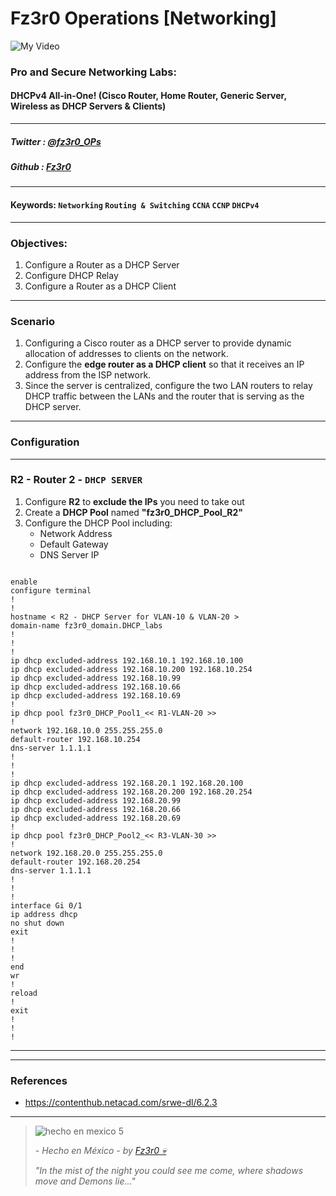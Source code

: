 
# Fz3r0 Operations  [Networking]

![My Video](https://user-images.githubusercontent.com/94720207/165892585-b830998d-d7c5-43b4-a3ad-f71a07b9077e.gif)

### **Pro and Secure Networking Labs:** 
#### **DHCPv4** All-in-One! (Cisco Router, Home Router, Generic Server, Wireless as DHCP Servers & Clients)

---

##### Twitter  : [@fz3r0_OPs](https://twitter.com/Fz3r0_OPs) 
##### Github  : [Fz3r0](https://github.com/fz3r0) 

---

#### Keywords: `Networking` `Routing & Switching` `CCNA` `CCNP` `DHCPv4`

---
   
### Objectives:

1. Configure a Router as a DHCP Server
2. Configure DHCP Relay
3. Configure a Router as a DHCP Client

---

### Scenario

1. Configuring a Cisco router as a DHCP server to provide dynamic allocation of addresses to clients on the network. 
2. Configure the **edge router as a DHCP client** so that it receives an IP address from the ISP network. 
3. Since the server is centralized, configure the two LAN routers to relay DHCP traffic between the LANs and the router that is serving as the DHCP server.

---

### Configuration

---

### R2 - Router 2 - `DHCP SERVER` 

1. Configure **R2** to **exclude the IPs** you need to take out
2. Create a **DHCP Pool** named **"fz3r0_DHCP_Pool_R2"**
3. Configure the DHCP Pool including:
    - Network Address
    - Default Gateway
    - DNS Server IP

```

enable
configure terminal
!
!
hostname < R2 - DHCP Server for VLAN-10 & VLAN-20 >
domain-name fz3r0_domain.DHCP_labs
!
!
!
ip dhcp excluded-address 192.168.10.1 192.168.10.100
ip dhcp excluded-address 192.168.10.200 192.168.10.254
ip dhcp excluded-address 192.168.10.99
ip dhcp excluded-address 192.168.10.66
ip dhcp excluded-address 192.168.10.69
!
ip dhcp pool fz3r0_DHCP_Pool1_<< R1-VLAN-20 >>
!
network 192.168.10.0 255.255.255.0
default-router 192.168.10.254
dns-server 1.1.1.1
!
!
!
ip dhcp excluded-address 192.168.20.1 192.168.20.100
ip dhcp excluded-address 192.168.20.200 192.168.20.254
ip dhcp excluded-address 192.168.20.99
ip dhcp excluded-address 192.168.20.66
ip dhcp excluded-address 192.168.20.69
!
ip dhcp pool fz3r0_DHCP_Pool2_<< R3-VLAN-30 >>
!
network 192.168.20.0 255.255.255.0
default-router 192.168.20.254
dns-server 1.1.1.1
!
!
!
interface Gi 0/1
ip address dhcp
no shut down
exit
!
!
!
end
wr
!
reload
!
exit
!
!
!

```

---




---

### References

- https://contenthub.netacad.com/srwe-dl/6.2.3

---

> ![hecho en mexico 5](https://user-images.githubusercontent.com/94720207/166068790-fa1f243d-2db9-4810-a6e4-eb3c4ad23700.png)
>
> _- Hecho en México - by [Fz3r0 💀](https://github.com/Fz3r0/)_ 
>
> _"In the mist of the night you could see me come, where shadows move and Demons lie..."_ 
